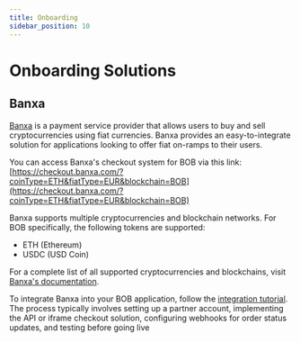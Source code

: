 ```yaml
---
title: Onboarding
sidebar_position: 10
---
```


# Onboarding Solutions

## Banxa

[Banxa](https://banxa.com) is a payment service provider that allows users to buy and sell cryptocurrencies using fiat currencies. Banxa provides an easy-to-integrate solution for applications looking to offer fiat on-ramps to their users.

You can access Banxa's checkout system for BOB via this link:
[https://checkout.banxa.com/?coinType=ETH&fiatType=EUR&blockchain=BOB](https://checkout.banxa.com/?coinType=ETH&fiatType=EUR&blockchain=BOB)

Banxa supports multiple cryptocurrencies and blockchain networks. For BOB specifically, the following tokens are supported:
- ETH (Ethereum)
- USDC (USD Coin)

For a complete list of all supported cryptocurrencies and blockchains, visit [Banxa's documentation](https://docs.banxa.com/docs/available-cryptocurrencies-and-blockchains).

To integrate Banxa into your BOB application, follow the [integration tutorial](https://docs.banxa.com/docs/tutorial). The process typically involves setting up a partner account, implementing the API or iframe checkout solution, configuring webhooks for order status updates, and testing before going live 
